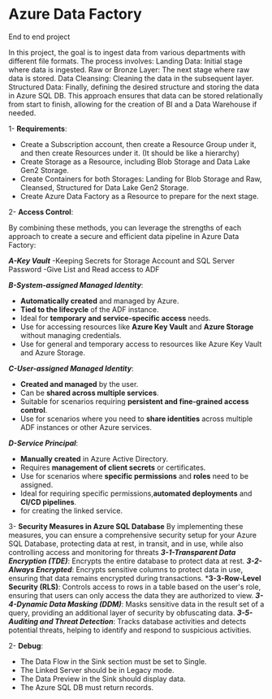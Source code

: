 # Azure Data Factory 
End to end project

In this project, the goal is to ingest data from various departments with different file formats. The process involves:
Landing Data: Initial stage where data is ingested.
Raw or Bronze Layer: The next stage where raw data is stored.
Data Cleansing: Cleaning the data in the subsequent layer.
Structured Data: Finally, defining the desired structure and storing the data in Azure SQL DB.
This approach ensures that data can be stored relationally from start to finish, allowing for the creation of BI and a Data Warehouse if needed.

1- **Requirements**:
- Create a Subscription account, then create a Resource Group under it, and then create Resources under it. (It should be like a hierarchy)
- Create Storage as a Resource, including Blob Storage and Data Lake Gen2 Storage.
- Create Containers for both Storages: Landing for Blob Storage and Raw, Cleansed, Structured for Data Lake Gen2 Storage.
- Create Azure Data Factory as a Resource to prepare for the next stage.


2- **Access Control**:

By combining these methods, you can leverage the strengths of each approach to create a secure and efficient data pipeline in Azure Data Factory:

 ***A-Key Vault***
   -Keeping Secrets for Storage Account and SQL Server Password
   -Give List and Read access to ADF

 ***B-System-assigned Managed Identity***:
   - **Automatically created** and managed by Azure.
   - **Tied to the lifecycle** of the ADF instance.
   - Ideal for **temporary and service-specific access** needs.
   - Use for accessing resources like **Azure Key Vault** and **Azure Storage** without managing credentials.
   - Use for general and temporary access to resources like Azure Key Vault and Azure Storage.

 ***C-User-assigned Managed Identity***:
   - **Created and managed** by the user.
   - Can be **shared across multiple services**.
   - Suitable for scenarios requiring **persistent and fine-grained access control**.
   - Use for scenarios where you need to **share identities** across multiple ADF instances or other Azure services.

 ***D-Service Principal***:
   - **Manually created** in Azure Active Directory.
   - Requires **management of client secrets** or certificates.
   - Use for scenarios where **specific permissions** and **roles** need to be assigned.
   - Ideal for requiring specific permissions,**automated deployments** and **CI/CD pipelines**.
   - for creating the linked service.

3- **Security Measures in Azure SQL Database**
By implementing these measures, you can ensure a comprehensive security setup for your Azure SQL Database, protecting data at rest, in transit, and in use, while also controlling access and monitoring for threats
   ***3-1-Transparent Data Encryption (TDE)***: Encrypts the entire database to protect data at rest.
   ***3-2-Always Encrypted***: Encrypts sensitive columns to protect data in use, ensuring that data remains encrypted during transactions.
   ***3-3-Row-Level Security (RLS)**: Controls access to rows in a table based on the user's role, ensuring that users can only access the data they are authorized to view.
   ***3-4-Dynamic Data Masking (DDM)***: Masks sensitive data in the result set of a query, providing an additional layer of security by obfuscating data.
   ***3-5-Auditing and Threat Detection***: Tracks database activities and detects potential threats, helping to identify and respond to suspicious activities.

2- **Debug**:
- The Data Flow in the Sink section must be set to Single.
- The Linked Server should be in Legacy mode.
- The Data Preview in the Sink should display data.
- The Azure SQL DB must return records.
